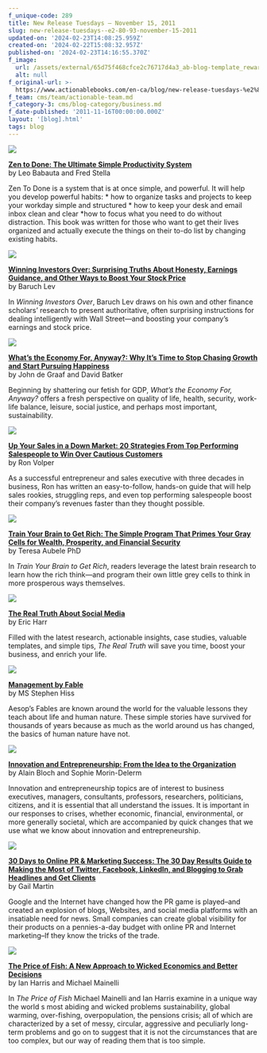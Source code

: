 ```yaml
---
f_unique-code: 289
title: New Release Tuesdays – November 15, 2011
slug: new-release-tuesdays--e2-80-93-november-15-2011
updated-on: '2024-02-23T14:08:25.959Z'
created-on: '2024-02-22T15:08:32.957Z'
published-on: '2024-02-23T14:16:55.370Z'
f_image:
  url: /assets/external/65d75f468cfce2c76717d4a3_ab-blog-template_reward.jpeg
  alt: null
f_original-url: >-
  https://www.actionablebooks.com/en-ca/blog/new-release-tuesdays-%e2%80%93-november-15-2011/
f_team: cms/team/actionable-team.md
f_category-3: cms/blog-category/business.md
f_date-published: '2011-11-16T00:00:00.000Z'
layout: '[blog].html'
tags: blog
---
```


![](/assets/external/65d35b9111df671c7e336d9a_31zrdybt252bol._SL160_PIsitb-sticker-arrow-dp%2CTopRight%2C12%2C-18_SH30_OU01_AA160_.jpeg)

[**Zen to Done: The Ultimate Simple Productivity System**](https://www.amazon.com/dp/1455840165/ref=as_li_tf_til?tag=gooseducmedi-20&camp=0&creative=0&linkCode=as1&creativeASIN=1455840165&adid=1FDDA3C1FKT90J7D4TX3&)  
by Leo Babauta and Fred Stella

Zen To Done is a system that is at once simple, and powerful. It will help you develop powerful habits: \* how to organize tasks and projects to keep your workday simple and structured \* how to keep your desk and email inbox clean and clear \*how to focus what you need to do without distraction. This book was written for those who want to get their lives organized and actually execute the things on their to-do list by changing existing habits.

![](/assets/external/65d35b9111df671c7e336d89_51gmbrpya3l._SL160_PIsitb-sticker-arrow-dp%2CTopRight%2C12%2C-18_SH30_OU01_AA160_.jpeg)

[**Winning Investors Over: Surprising Truths About Honesty, Earnings Guidance, and Other Ways to Boost Your Stock Price**](https://www.amazon.com/dp/142211502X/ref=as_li_tf_til?tag=gooseducmedi-20&camp=0&creative=0&linkCode=as1&creativeASIN=142211502X&adid=0RN3CF05BCREJ4F2AFZA&)  
by Baruch Lev

In _Winning Investors Over_, Baruch Lev draws on his own and other finance scholars’ research to present authoritative, often surprising instructions for dealing intelligently with Wall Street—and boosting your company’s earnings and stock price.

![](/assets/external/65d35b9111df671c7e336da9_41czz4d252b9il._AA160_.jpeg)

[**What’s the Economy For, Anyway?: Why It’s Time to Stop Chasing Growth and Start Pursuing Happiness**](http://www.amazon.com/gp/product/1608195104?ie=UTF8&tag=gooseducmedi-20&linkCode=xm2&camp=1789&creativeASIN=1608195104)  
by John de Graaf and David Batker

Beginning by shattering our fetish for GDP, _What’s the Economy For, Anyway?_ offers a fresh perspective on quality of life, health, security, work-life balance, leisure, social justice, and perhaps most important, sustainability.

![](/assets/external/65d35b9111df671c7e336d8f_51w2lwsbmql._SL160_PIsitb-sticker-arrow-dp%2CTopRight%2C12%2C-18_SH30_OU01_AA160_.jpeg)

[**Up Your Sales in a Down Market: 20 Strategies From Top Performing Salespeople to Win Over Cautious Customers**](http://www.amazon.com/gp/product/1601631790?ie=UTF8&tag=gooseducmedi-20&linkCode=xm2&camp=1789&creativeASIN=1601631790)  
by Ron Volper

As a successful entrepreneur and sales executive with three decades in business, Ron has written an easy-to-follow, hands-on guide that will help sales rookies, struggling reps, and even top performing salespeople boost their company’s revenues faster than they thought possible.

![](/assets/external/65d35b9111df671c7e336d94_513hk1ivlgl._AA160_.jpeg)

[**Train Your Brain to Get Rich: The Simple Program That Primes Your Gray Cells for Wealth, Prosperity, and Financial Security**](http://www.amazon.com/gp/product/144052808X?ie=UTF8&tag=gooseducmedi-20&linkCode=xm2&camp=1789&creativeASIN=144052808X)  
by Teresa Aubele PhD

In _Train Your Brain to Get Rich_, readers leverage the latest brain research to learn how the rich think—and program their own little grey cells to think in more prosperous ways themselves.

![](/assets/external/65d35b9111df671c7e336d97_51k0dszu4ql._AA160_.jpeg)

[**The Real Truth About Social Media**](http://www.amazon.com/gp/product/1607463350?ie=UTF8&tag=gooseducmedi-20&linkCode=xm2&camp=1789&creativeASIN=1607463350)  
by Eric Harr

Filled with the latest research, actionable insights, case studies, valuable templates, and simple tips, _The Real Truth_ will save you time, boost your business, and enrich your life.

![](/assets/external/65d35b9111df671c7e336d8c_41pye6252bqvfl._AA160_.jpeg)

[**Management by Fable**](https://images-na.ssl-images-amazon.com/images/G/01/associates/network/08-ui-elements/btn-get-link-sm-pri._V192207024_.gif)  
by MS Stephen Hiss

Aesop’s Fables are known around the world for the valuable lessons they teach about life and human nature. These simple stories have survived for thousands of years because as much as the world around us has changed, the basics of human nature have not.

![](/assets/external/65d35b9111df671c7e336da6_41w4frmjgml._AA160_.jpeg)

[**Innovation and Entrepreneurship: From the Idea to the Organization**](http://www.amazon.com/gp/product/274721785X?ie=UTF8&tag=gooseducmedi-20&linkCode=xm2&camp=1789&creativeASIN=274721785X)  
by Alain Bloch and Sophie Morin-Delerm

Innovation and entrepreneurship topics are of interest to business executives, managers, consultants, professors, researchers, politicians, citizens, and it is essential that all understand the issues. It is important in our responses to crises, whether economic, financial, environmental, or more generally societal, which are accompanied by quick changes that we use what we know about innovation and entrepreneurship.

![](/assets/external/65d35b9111df671c7e336da0_51qj-31gr252bl._SL160_PIsitb-sticker-arrow-dp%2CTopRight%2C12%2C-18_SH30_OU01_AA160_.jpeg)

[**30 Days to Online PR & Marketing Success: The 30 Day Results Guide to Making the Most of Twitter, Facebook, LinkedIn, and Blogging to Grab Headlines and Get Clients**](http://www.amazon.com/gp/product/1601631804?ie=UTF8&tag=gooseducmedi-20&linkCode=xm2&camp=1789&creativeASIN=1601631804)  
by Gail Martin

Google and the Internet have changed how the PR game is played–and created an explosion of blogs, Websites, and social media platforms with an insatiable need for news. Small companies can create global visibility for their products on a pennies-a-day budget with online PR and Internet marketing–If they know the tricks of the trade.

![](/assets/external/65d35b9111df671c7e336da3_41252bpsk1xl4l._AA160_.jpeg)

[**The Price of Fish: A New Approach to Wicked Economics and Better Decisions**](http://www.amazon.com/gp/product/1857885716?ie=UTF8&tag=gooseducmedi-20&linkCode=xm2&camp=1789&creativeASIN=1857885716)  
by Ian Harris and Michael Mainelli

In _The Price of Fish_ Michael Mainelli and Ian Harris examine in a unique way the world s most abiding and wicked problems sustainability, global warming, over-fishing, overpopulation, the pensions crisis; all of which are characterized by a set of messy, circular, aggressive and peculiarly long-term problems and go on to suggest that it is not the circumstances that are too complex, but our way of reading them that is too simple.
